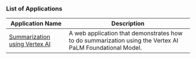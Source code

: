 ### List of Applications
| Application Name| Description |
|---|---|
| [Summarization using Vertex AI](vertex-summarizer)| A web application that demonstrates how to do summarization using the Vertex AI PaLM Foundational Model.|
